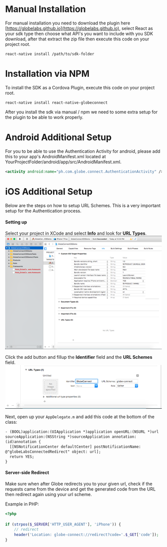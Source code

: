 # Manual Installation

For manual installation you need to download the plugin here [https://globelabs.github.io](https://globelabs.github.io), select React as your sdk type then choose what API's you want to include with you SDK download, after that extract the zip file then execute this code on your project root.

```
react-native install /path/to/sdk-folder
```

# Installation via NPM

To install the SDK as a Cordova Plugin, execute this code on your project root.

```
react-native install react-native-globeconnect
```

After you install the sdk via manual / npm we need to some extra setup for the plugin to be able to work properly.

# Android Additional Setup

For you to be able to use the Authentication Activity for android, please add this to your app's AndroidManifest.xml located at YourProjectFolder/android/app/src/AndroidManifest.xml.

```xml
<activity android:name="ph.com.globe.connect.AuthenticationActivity" />
```

# iOS Additional Setup

Below are the steps on how to setup URL Schemes. This is a very important setup for the
Authentication process.

#### Setting up

Select your project in XCode and select **Info** and look for **URL Types**.
![Project Info](images/project-info.png)

Click the add button and fillup the **Identifier** field and the **URL Schemes** field.
![Project Info](images/url-scheme.png)

Next, open up your `AppDelegate.m` and add this code at the bottom of the class:
```
- (BOOL)application:(UIApplication *)application openURL:(NSURL *)url sourceApplication:(NSString *)sourceApplication annotation:(id)annotation {
  [[NSNotificationCenter defaultCenter] postNotificationName: @"globeLabsConnectedRedirect" object: url];
  return YES;
}
```

#### Server-side Redirect

Make sure when after Globe redirects you to your given url, check if the requests came from
the device and get the generated code from the URL then redirect again using your url scheme.

Example in PHP:

```php
<?php

if (strpos($_SERVER['HTTP_USER_AGENT'], 'iPhone')) {
    // redirect
    header('Location: globe-connect://redirect?code='.$_GET['code']);
}
```
